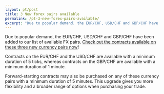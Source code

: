 ```yaml
---
layout: pt/post
title: 3 New forex pairs available
permalink: /pt-3-new-forex-pairs-available/
excerpt: "Due to popular demand, the EUR/CHF, USD/CHF and GBP/CHF have been added to our list of available FX pairs. Check out the contracts available on these three new currency pairs now..."  
---
```


Due to popular demand, the EUR/CHF, USD/CHF and GBP/CHF have been added to our list of available FX pairs. [Check out the contracts available on these three new currency pairs now](https://www.binary.com/d/trade.cgi?market=forex&time=5m&form_name=risefall&expiry_type=duration&amount_type=payout&H=S0P&currency=USD&underlying_symbol=frxEURCHF&amount=100&date_start=now&type=CALL&L=S0P&l=EN&utm_source=blog&utm_medium=social&utm_campaign=whatsnew)!

Contracts on the EUR/CHF and the USD/CHF are available with a minimum duration of 5 ticks, whereas contracts on the GBP/CHF are available with a minimum duration of 1 minute. 

Forward-starting contracts may also be purchased on any of these currency pairs with a minimum duration of 5 minutes. This upgrade gives you more flexibility and a broader range of options when purchasing your trade.

